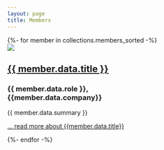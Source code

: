 ```yaml
---
layout: page
title: Members
---
```


<div class="govuk-grid-row">
  {%- for member in collections.members_sorted -%}
    <div class="member-summary govuk-grid-column-one-third">
      <a class="member-image-link" href="{{member.url}}"><img src="/images/{{member.data.image or "member-PLACEHOLDER.png"}}" /></a>
      <h2 class="govuk-heading-m govuk-!-margin-top-4 govuk-!-margin-bottom-2"><a href="{{member.url}}">{{ member.data.title }}</a></h2>
      <h3 class="govuk-heading-s">{{ member.data.role }},<br/>{{member.data.company}}</h3>
      <p class="govuk-!-margin-bottom-1">{{ member.data.summary }}</p>
      <p><a class="govuk-link" href="{{member.url}}">... read more <span class="govuk-visually-hidden">about {{member.data.title}}</span></a></p>
    </div>
  {%- endfor -%}
</div>
